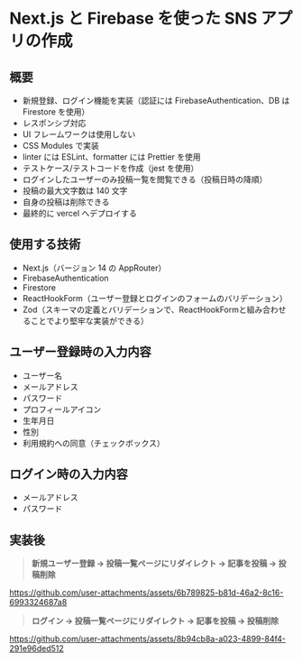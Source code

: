 # Next.js と Firebase を使った SNS アプリの作成

## 概要

- 新規登録、ログイン機能を実装（認証には FirebaseAuthentication、DB は Firestore を使用）
- レスポンシブ対応
- UI フレームワークは使用しない
- CSS Modules で実装
- linter には ESLint、formatter には Prettier を使用
- テストケース/テストコードを作成（jest を使用）
- ログインしたユーザーのみ投稿一覧を閲覧できる（投稿日時の降順）
- 投稿の最大文字数は 140 文字
- 自身の投稿は削除できる
- 最終的に vercel へデプロイする

## 使用する技術

- Next.js（バージョン 14 の AppRouter）
- FirebaseAuthentication
- Firestore
- ReactHookForm（ユーザー登録とログインのフォームのバリデーション）
- Zod（スキーマの定義とバリデーションで、ReactHookFormと組み合わせることでより堅牢な実装ができる）

## ユーザー登録時の入力内容

- ユーザー名
- メールアドレス
- パスワード
- プロフィールアイコン
- 生年月日
- 性別
- 利用規約への同意（チェックボックス）

## ログイン時の入力内容
- メールアドレス
- パスワード

## 実装後
> **新規ユーザー登録 → 投稿一覧ページにリダイレクト → 記事を投稿 → 投稿削除**

https://github.com/user-attachments/assets/6b789825-b81d-46a2-8c16-6993324687a8

> **ログイン → 投稿一覧ページにリダイレクト → 記事を投稿 → 投稿削除**

https://github.com/user-attachments/assets/8b94cb8a-a023-4899-84f4-291e96ded512





